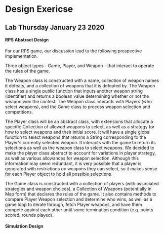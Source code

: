# Design Exericse
## Lab Thursday January 23 2020

#### RPS Abstract Design
For our RPS game, our discussion lead to the following prospective implementation.

Three object types - Game, Player, and Weapon - that interact to operate the rules of the game.

The Weapon class is constructed with a name, collection of weapon names it defeats, and a collection of weapons
that it is defeated by. The Weapon class has a single public function that inputs another weapon string (identifier) 
and returns a boolean value determining whether or not the weapon won the contest. The Weapon class interacts with
Players (who select weapons), and the Game class to process weapon selection and competitions.

The Player class will be an abstract class, with extensions that allocate a specific Collection of allowed weapons to 
select, as well as a strategy for how to select weapons and their initial score. It will have a single global function to select weapons 
that returns a String corresponding to the Player's currently selected weapon. It interacts with the game to return its
selections as well as the weapon class to select weapons. We decided to make the player class abstract to account for 
variations in player strategy, as well as various allowances for weapon selection. Although this information may seem 
redundant, it is very possible that a player is generated with restrictions on weapons they can select, so it makes sense
for each Player object to hold all possible selections.

The Game class is constructed with a collection of players (with associated strategies and weapon choices), a Collection
of Weapons (potentially in Map form) that declares the rules of the game. It also contains methods to compare Player 
Weapon selection and determine who wins, as well as a game loop to iterate through, fetch Player weapons, and have 
them compete against each other until some termination condition (e.g. points scored, rounds played).

#### Simulation Design